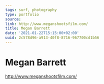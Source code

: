 ```yaml
---
tags: surf, photography
type: portfolio
source:
link: http://www.meganshootsfilm.com/
title: Megan Barrett
date: '2021-01-22T15:15:00+02:00'
uuid: 2c578d96-a913-40f8-8716-967700cd1b56
---
```


# Megan Barrett
http://www.meganshootsfilm.com/
